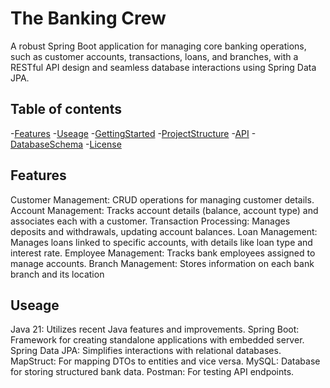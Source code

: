 # The Banking Crew
A robust Spring Boot application for managing core banking operations, such as customer accounts, transactions, loans, and branches, with a RESTful API design and seamless database interactions using Spring Data JPA.

## Table of contents
  -[Features](#features)
  -[Useage](#useage)
  -[GettingStarted](#gettingstarted)
  -[ProjectStructure](#projectstructure)
  -[API](#api)
  -[DatabaseSchema](#databaseschema)
  -[License](#license)

## Features
Customer Management: CRUD operations for managing customer details.
Account Management: Tracks account details (balance, account type) and associates each with a customer.
Transaction Processing: Manages deposits and withdrawals, updating account balances.
Loan Management: Manages loans linked to specific accounts, with details like loan type and interest rate.
Employee Management: Tracks bank employees assigned to manage accounts.
Branch Management: Stores information on each bank branch and its location

## Useage
Java 21: Utilizes recent Java features and improvements.
Spring Boot: Framework for creating standalone applications with embedded server.
Spring Data JPA: Simplifies interactions with relational databases.
MapStruct: For mapping DTOs to entities and vice versa.
MySQL: Database for storing structured bank data.
Postman: For testing API endpoints.


